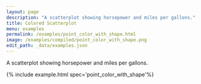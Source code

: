 ```yaml
---
layout: page
description: "A scatterplot showing horsepower and miles per gallons."
title: Colored Scatterplot
menu: examples
permalink: /examples/point_color_with_shape.html
image: /examples/compiled/point_color_with_shape.png
edit_path: _data/examples.json
---
```


A scatterplot showing horsepower and miles per gallons.

{% include example.html spec='point_color_with_shape'%}
